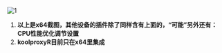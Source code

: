 ![1](https://user-images.githubusercontent.com/73426989/174550296-4794b03b-a4db-4497-9c9e-f31229f1079e.png)          

1. **以上是x64截图，其他设备的插件除了同样含有上面的，“可能”另外还有：CPU性能优化调节设置**            
2. **koolproxyR目前只在x64里集成**
